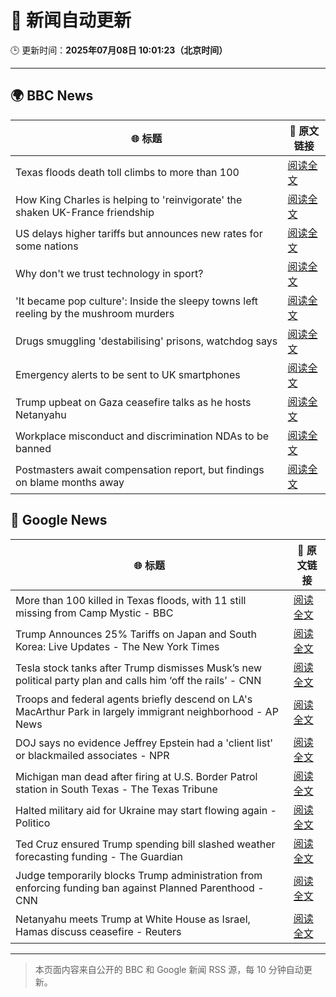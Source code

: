 # 🧠 新闻自动更新

🕒 更新时间：**2025年07月08日 10:01:23（北京时间）**

---

## 🌍 BBC News

| 🌐 标题 | 🔗 原文链接 |
|--------|-------------|
| Texas floods death toll climbs to more than 100 | [阅读全文](https://www.bbc.com/news/articles/c0j4eq517qyo) |
| How King Charles is helping to 'reinvigorate' the shaken UK-France friendship | [阅读全文](https://www.bbc.com/news/articles/cyvjg41e6mzo) |
| US delays higher tariffs but announces new rates for some nations | [阅读全文](https://www.bbc.com/news/articles/cd0vkl31085o) |
| Why don't we trust technology in sport? | [阅读全文](https://www.bbc.com/sport/tennis/articles/cdr3nk7vd28o) |
| 'It became pop culture': Inside the sleepy towns left reeling by the mushroom murders | [阅读全文](https://www.bbc.com/news/articles/c4g8zr16y21o) |
| Drugs smuggling 'destabilising' prisons, watchdog says | [阅读全文](https://www.bbc.com/news/articles/c0m8prz7077o) |
| Emergency alerts to be sent to UK smartphones | [阅读全文](https://www.bbc.com/news/articles/c4ge9xk8wj0o) |
| Trump upbeat on Gaza ceasefire talks as he hosts Netanyahu | [阅读全文](https://www.bbc.com/news/articles/c2k14n9d8y9o) |
| Workplace misconduct and discrimination NDAs to be banned | [阅读全文](https://www.bbc.com/news/articles/c93kwgzz88qo) |
| Postmasters await compensation report, but findings on blame months away | [阅读全文](https://www.bbc.com/news/articles/c4g267xe3y6o) |

## 📰 Google News

| 🌐 标题 | 🔗 原文链接 |
|--------|-------------|
| More than 100 killed in Texas floods, with 11 still missing from Camp Mystic - BBC | [阅读全文](https://news.google.com/rss/articles/CBMiVEFVX3lxTFAzVHVPSWJBZ1VibFpqQ1NQOUQ1UlQ5Qi1NdTRZLTlweXdpT3VPeXBTdW1DQ3JNbVVfejBEZFFSSHk1YWxldVpaVjlLdmpoWlhKS21mTA?oc=5) |
| Trump Announces 25% Tariffs on Japan and South Korea: Live Updates - The New York Times | [阅读全文](https://news.google.com/rss/articles/CBMiY0FVX3lxTE5GWkhibGo4UWhSYm9vWVBIejdLcGRHVHROOW9SdjY5SHRVZnRMdXhjdGdMdkNOdkxyS1IzblNDUTg4eFFyM04wMzhjU2UtcVdNQ3o4eTZMQklqYWJHWHhGazdITQ?oc=5) |
| Tesla stock tanks after Trump dismisses Musk’s new political party plan and calls him ‘off the rails’ - CNN | [阅读全文](https://news.google.com/rss/articles/CBMidkFVX3lxTE5SZ25YeEZDQ3JrRlhFbW04Y18tbmxIVFJuSG90ejIyNlpfVUpuVDlTY3NjOXRtMmxhdXdaR2Jrd0ZKYS15MF9mYUdMSWJjcEdXZVBuVTdfbE80QjdkbE91dlNOcjR2V0EzNERkQVBMemo0M2lWZGfSAXtBVV95cUxQODBOYzBWSHFqTlNzeGstX2lENHBaWG5XRlhmazVBTlFRZVJXb1BKSzFlRnM0T2EyWC15TmliZkcwLTJyNzRoVS1EU0tXMGdtNVA4R2Jsbkh3VFlhbnpISFhDUEdjMlpGRU5PMTlyaGtpdXlMUFJQaUVldDA?oc=5) |
| Troops and federal agents briefly descend on LA's MacArthur Park in largely immigrant neighborhood - AP News | [阅读全文](https://news.google.com/rss/articles/CBMipgFBVV95cUxPanR3TjYxaDl0UW4wYWFjOV83dXVNdUREX0lfZHZ1Sk5ld0szY0FuNHBaNmVONHAxdGk0OTJRS1VWOGhjLUlRbTRJRU80Qi1pSm5KRDJJOVNwZTlVX1oweWFQM28wdzJlYXFTOU56TmUxTUhMcXlBVTZhOWlhdUk1cmZVdHpkSW53Sm9vQ25oR0Y4eEdPN2FoSVpQVDBZZEpXN1pUTjJR?oc=5) |
| DOJ says no evidence Jeffrey Epstein had a 'client list' or blackmailed associates - NPR | [阅读全文](https://news.google.com/rss/articles/CBMidEFVX3lxTE1Na2F0Z2lUTmoxOG1Rbml6TWtPX2swenJfU3NId3pQaVB2RjVqQzNwd1RvSGpreUcwcmhtX0x2ZFF6bWpWTlJEWkdUNTE2dlltaDZwaWVHdzJWaG42UTlhQkFDS3M3b1ZwRURLR2VRN3R6YmJh?oc=5) |
| Michigan man dead after firing at U.S. Border Patrol station in South Texas - The Texas Tribune | [阅读全文](https://news.google.com/rss/articles/CBMiiAFBVV95cUxQVG1Yc293NW5Ic1pabXF5UWk5S1UycFFUQ1B6ZWhCVkJVT2Z4QlNoUWZ5UVB1TEdxX2p0M25KX2tmbjM5cmlKZXRqRDVGTFFsb1MxdGJWSDBSZ2JTa2xEMlR3MEJ1SHlSdWFQa0k2TnFNUWRsY3BEYnpfZkZkMHIxc0hFalVIZzli?oc=5) |
| Halted military aid for Ukraine may start flowing again - Politico | [阅读全文](https://news.google.com/rss/articles/CBMihgFBVV95cUxQMENGZWlvdjRXcmpjWEtpcE9IOHhkaU43eHNhMVVvQ2s2YURHT2R2RzJ0VENSSDNfclFKMWk0V0RTOFJOR0hsYmUtN0psVFVuREl4MWdxaWp0VUlwdHlkWlBuZy1DUkhpVWNWeER2TzR3dFRJd3g0Nm5iYVR4ZVFBT3JiTFprZw?oc=5) |
| Ted Cruz ensured Trump spending bill slashed weather forecasting funding - The Guardian | [阅读全文](https://news.google.com/rss/articles/CBMikAFBVV95cUxQMDQxYTZrRi1vUGNDLXpVUEZfdGlXUjRfWFB1TGtRYnBCamZEcGlKT3I5enp2NV80eDR4dnRqQzdNR2dsX092eUh1UnNhRVVYaDRaaS1RSnJtM2VzdXVoejNWLXRHNUVXVTRaenJ2c09LcmU4YmVRT3hFQmFCZnFNMXBFODBYWVZCQnRNeFdCd2Q?oc=5) |
| Judge temporarily blocks Trump administration from enforcing funding ban against Planned Parenthood - CNN | [阅读全文](https://news.google.com/rss/articles/CBMif0FVX3lxTE42aTZnem4yeERLSXhaQkphVjE2X25WOGNGbEM2VS1IZGhNZkpUV2xYYVhScG9DcXhCSDdDcUd1MlQyWExOQ0s3eUE5RExrOUs1WjNvV2EtcVlaZTlqZHdUWDY4dTd2UjhPbzVBTTYyU0NiRFJjYXpxTzZQTjExa1nSAYQBQVVfeXFMTnpmQlJGaVB5b1FIWTFDTVBKc0Mxb3BXQ0h6RjZXRy1SMmRnOEd3eWswR3I0Mld2T3g1UE52V3FZdmcxdHNQUXBmbFBHUk9hZ0Rud0ctT1lBLXhmQnBrQVFLb2pLc3lMRHR4c2NNczJVSnRGY1g0VU5LeHpLeVNsOE1sbkNf?oc=5) |
| Netanyahu meets Trump at White House as Israel, Hamas discuss ceasefire - Reuters | [阅读全文](https://news.google.com/rss/articles/CBMiuAFBVV95cUxQNDdXUS1iTVhRM3ktOWQxODJpTF9fQkpzdlJWaFVTMFlKY0w3TDlReWZCd1VZY3ZZTGZVVjFONjVpRU1ndEhoRkpLSWoyeEpfdGZMQTBLRm9GYTBzamx2ZjBGX1N6azFRYm1MZWF0TGpSb3lvQkh3N2c3UWRtN29Xc1d6amQwS0N0RGttX3FmX0VMZm1kUXJkZjhtMWxsVVc2czhFbktmdWhtellnTmFKYXRPOWZjdGF5?oc=5) |

---
> 本页面内容来自公开的 BBC 和 Google 新闻 RSS 源，每 10 分钟自动更新。